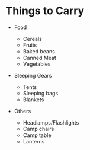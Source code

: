 # Things to Carry
* Food
  * Cereals
  * Fruits
  * Baked beans
  * Canned Meat
  * Vegetables
  
* Sleeping Gears
  * Tents
  * Sleeping bags
  * Blankets
  
* Others
  * Headlamps/Flashlights
  * Camp chairs
  * Camp table
  * Lanterns
